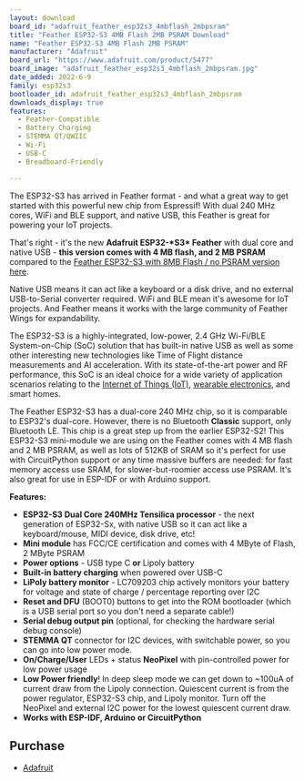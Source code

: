 ```yaml
---
layout: download
board_id: "adafruit_feather_esp32s3_4mbflash_2mbpsram"
title: "Feather ESP32-S3 4MB Flash 2MB PSRAM Download"
name: "Feather ESP32-S3 4MB Flash 2MB PSRAM"
manufacturer: "Adafruit"
board_url: "https://www.adafruit.com/product/5477"
board_image: "adafruit_feather_esp32s3_4mbflash_2mbpsram.jpg"
date_added: 2022-6-9
family: esp32s3
bootloader_id: adafruit_feather_esp32s3_4mbflash_2mbpsram
downloads_display: true
features:
  - Feather-Compatible
  - Battery Charging
  - STEMMA QT/QWIIC
  - Wi-Fi
  - USB-C
  - Breadboard-Friendly

---
```


The ESP32-S3 has arrived in Feather format - and what a great way to get started with this powerful new chip from Espressif! With dual 240 MHz cores, WiFi and BLE support, and native USB, this Feather is great for powering your IoT projects.

That's right - it's the new **Adafruit ESP32-\*S3\* Feather** with dual core and native USB - **this version comes with 4 MB flash, and 2 MB PSRAM** compared to the [Feather ESP32-S3 with 8MB Flash / no PSRAM version here](https://www.adafruit.com/product/5323). 

Native USB means it can act like a keyboard or a disk drive, and no external USB-to-Serial converter required. WiFi and BLE mean it's awesome for IoT projects. And Feather means it works with the large community of Feather Wings for expandability.

The ESP32-S3 is a highly-integrated, low-power, 2.4 GHz Wi-Fi/BLE System-on-Chip (SoC) solution that has built-in native USB as well as some other interesting new technologies like Time of Flight distance measurements and AI acceleration. With its state-of-the-art power and RF performance, this SoC is an ideal choice for a wide variety of application scenarios relating to the [Internet of Things (IoT)](https://www.adafruit.com/category/342), [wearable electronics](https://www.adafruit.com/category/65), and smart homes.

The Feather ESP32-S3 has a dual-core 240 MHz chip, so it is comparable to ESP32's dual-core. However, there is no Bluetooth **Classic** support, only Bluetooth LE. This chip is a great step up from the earlier ESP32-S2! This ESP32-S3 mini-module we are using on the Feather comes with 4 MB flash and 2 MB PSRAM, as well as lots of 512KB of SRAM so it's perfect for use with CircuitPython support or any time massive buffers are needed: for fast memory access use SRAM, for slower-but-roomier access use PSRAM. It's also great for use in ESP-IDF or with Arduino support.

**Features:**

- **ESP32-S3 Dual Core 240MHz Tensilica processor** - the next generation of ESP32-Sx, with native USB so it can act like a keyboard/mouse, MIDI device, disk drive, etc!
- **Mini module** has FCC/CE certification and comes with 4 MByte of Flash, 2 MByte PSRAM
- **Power options** - USB type C **or** Lipoly battery
- **Built-in battery charging** when powered over USB-C
- **LiPoly battery monitor** - LC709203 chip actively monitors your battery for voltage and state of charge / percentage reporting over I2C
- **Reset and DFU** (BOOT0) buttons to get into the ROM bootloader (which is a USB serial port so you don't need a separate cable!)
- **Serial debug output pin** (optional, for checking the hardware serial debug console)
- **STEMMA QT** connector for I2C devices, with switchable power, so you can go into low power mode.
- **On/Charge/User** LEDs + status **NeoPixel** with pin-controlled power for low power usage
- **Low Power friendly**! In deep sleep mode we can get down to ~100uA of current draw from the Lipoly connection. Quiescent current is from the power regulator, ESP32-S3 chip, and Lipoly monitor. Turn off the NeoPixel and external I2C power for the lowest quiescent current draw.
- **Works with ESP-IDF, Arduino** **or CircuitPython**

## Purchase

* [Adafruit](https://www.adafruit.com/product/5477)
